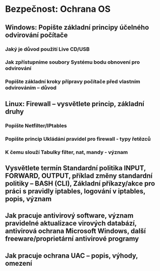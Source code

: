 # Bezpečnost: Ochrana OS

## Windows: Popište základní principy účelného odvirování počítače

### Jaký je důvod použití Live CD/USB   

### Jak zpřístupníme soubory Systému bodu obnovení pro odvirování

### Popište základní kroky přípravy počítače před vlastním odvirováním – důvod

## Linux: Firewall – vysvětlete princip, základní druhy

### Popište Netfilter/IPtables

### Popište princip Ukládání pravidel pro firewall - typy řetězců     

### K čemu slouží Tabulky filter, nat, mandy - význam 

## Vysvětlete termín Standardní politika INPUT, FORWARD, OUTPUT, příklad změny standardní politiky – BASH (CLI), Základní příkazy/akce pro práci s pravidly iptables, logování v iptables, popis, význam

## Jak pracuje antivirový software, význam pravidelné aktualizace virových databází, antivirová ochrana Microsoft Windows, další freeware/proprietární antivirové programy

## Jak pracuje ochrana UAC – popis, výhody, omezení 
